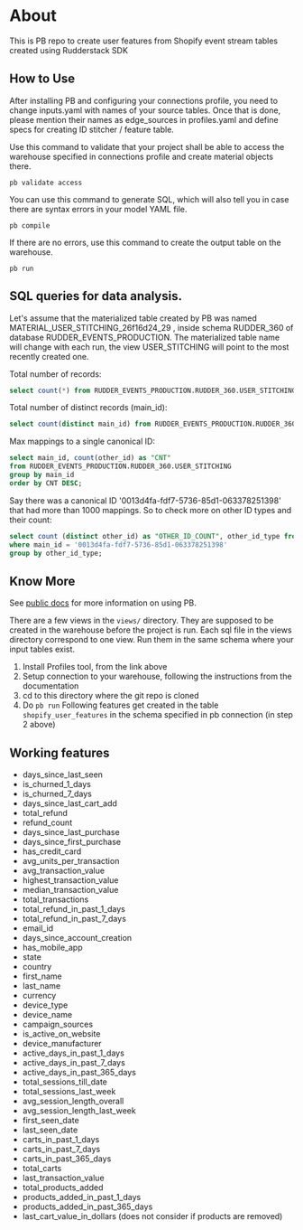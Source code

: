 # About

This is PB repo to create user features from Shopify event stream tables created using Rudderstack SDK


## How to Use

After installing PB and configuring your connections profile, you need to change inputs.yaml with names of your source tables. Once that is done, please mention their names as edge_sources in profiles.yaml and define specs for creating ID stitcher / feature table. 

Use this command to validate that your project shall be able to access the warehouse specified in connections profile and create material objects there.

```shell script
pb validate access
```

You can use this command to generate SQL, which will also tell you in case there are syntax errors in your model YAML file.

```shell script
pb compile
```

If there are no errors, use this command to create the output table on the warehouse.

```shell script
pb run
```

## SQL queries for data analysis.

Let's assume that the materialized table created by PB was named MATERIAL_USER_STITCHING_26f16d24_29 , inside schema RUDDER_360 of database RUDDER_EVENTS_PRODUCTION. The materialized table name will change with each run, the view USER_STITCHING will point to the most recently created one.

Total number of records:
```sql
select count(*) from RUDDER_EVENTS_PRODUCTION.RUDDER_360.USER_STITCHING;
```

Total number of distinct records (main_id):
```sql
select count(distinct main_id) from RUDDER_EVENTS_PRODUCTION.RUDDER_360.USER_STITCHING;
```

Max mappings to a single canonical ID:
```sql
select main_id, count(other_id) as "CNT"
from RUDDER_EVENTS_PRODUCTION.RUDDER_360.USER_STITCHING
group by main_id
order by CNT DESC;
```

Say there was a canonical ID '0013d4fa-fdf7-5736-85d1-063378251398' that had more than 1000 mappings. So to check more on other ID types and their count:
```sql
select count (distinct other_id) as "OTHER_ID_COUNT", other_id_type from RUDDER_EVENTS_PRODUCTION.RUDDER_360.USER_STITCHING
where main_id = '0013d4fa-fdf7-5736-85d1-063378251398'
group by other_id_type;
```

## Know More
See <a href="https://rudderlabs.github.io/pywht">public docs</a> for more information on using PB.


There are a few views in the ```views/``` directory. They are supposed to be created in the warehouse before the project is run. Each sql file in the views directory correspond to one view. Run them in the same schema where your input tables exist.

1. Install Profiles tool, from the link above
2. Setup connection to your warehouse, following the instructions from the documentation
3. cd to this directory where the git repo is cloned
4. Do ```pb run```
Following features get created in the table ```shopify_user_features``` in the schema specified in pb connection (in step 2 above)

## Working features
- days_since_last_seen
- is_churned_1_days
- is_churned_7_days
- days_since_last_cart_add
- total_refund
- refund_count
- days_since_last_purchase
- days_since_first_purchase
- has_credit_card
- avg_units_per_transaction
- avg_transaction_value
- highest_transaction_value
- median_transaction_value
- total_transactions
- total_refund_in_past_1_days
- total_refund_in_past_7_days
- email_id
- days_since_account_creation
- has_mobile_app
- state
- country
- first_name
- last_name
- currency
- device_type
 - device_name
 - campaign_sources
 - is_active_on_website
- device_manufacturer
 - active_days_in_past_1_days
- active_days_in_past_7_days
- active_days_in_past_365_days
 - total_sessions_till_date
 - total_sessions_last_week
- avg_session_length_overall
 - avg_session_length_last_week
  - first_seen_date
- last_seen_date
- carts_in_past_1_days
- carts_in_past_7_days
- carts_in_past_365_days
 - total_carts
 - last_transaction_value
- total_products_added
- products_added_in_past_1_days
- products_added_in_past_365_days
- last_cart_value_in_dollars (does not consider if products are removed)


